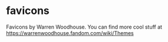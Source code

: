 # favicons
Favicons by Warren Woodhouse. You can find more cool stuff at https://warrenwoodhouse.fandom.com/wiki/Themes
